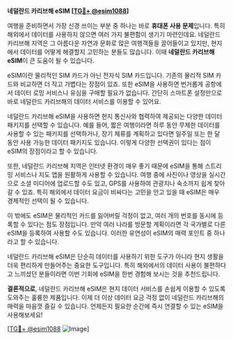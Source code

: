 **네덜란드 카리브해 eSIM [[TG💪+ @esim1088](https://t.me/s/esim1088)]**

여행을 준비하면서 가장 신경 쓰이는 부분 중 하나는 바로 **휴대폰 사용 문제**입니다. 특히 해외에서 데이터를 사용하지 않으면 여러 가지 불편함이 생기기 마련인데요. 네덜란드 카리브해 지역은 그 아름다운 자연과 문화로 많은 여행객들을 끌어들이고 있지만, 현지에서 데이터를 어떻게 해결할지 고민하는 분들도 많습니다. 이때 **네덜란드 카리브해 eSIM**이 큰 도움이 될 수 있습니다.

eSIM이란 물리적인 SIM 카드가 아닌 전자식 SIM 카드입니다. 기존의 물리적 SIM 카드와 비교하면 더 작고 가볍다는 장점이 있죠. 또한 eSIM을 사용하면 번거롭게 공항에서 데이터 로밍 서비스나 유심을 구매할 필요가 없습니다. 간단히 스마트폰 설정만으로 바로 네덜란드 카리브해의 데이터 서비스를 이용할 수 있어요.

네덜란드 카리브해 eSIM을 사용하면 현지 통신사와 협력하여 제공되는 다양한 데이터 패키지를 선택할 수 있습니다. 예를 들어, 짧은 여행이라면 하루 동안 무제한 데이터를 사용할 수 있는 패키지를 선택하거나, 장기 체류를 계획하고 있다면 일주일 또는 한 달 동안 사용 가능한 데이터 패키지도 있습니다. 이렇게 다양한 선택권이 있다는 점이 eSIM의 장점이라고 할 수 있습니다.

또한, 네덜란드 카리브해 지역은 인터넷 환경이 매우 좋기 때문에 eSIM을 통해 스트리밍 서비스나 지도 앱을 원활하게 사용할 수 있습니다. 여행 중에 사진이나 영상을 실시간으로 소셜 미디어에 업로드할 수도 있고, GPS를 사용하여 관광지나 숙소까지 쉽게 찾아갈 수 있죠. 특히 해외에서 데이터 요금이 비싸다는 고민을 안고 있을 때 eSIM은 매우 경제적인 선택이 될 수 있습니다.

이 밖에도 eSIM은 물리적인 카드를 잃어버릴 걱정이 없고, 여러 개의 번호를 동시에 등록할 수 있다는 점도 장점입니다. 만약 여러 나라를 방문할 계획이라면 각 국가별로 다른 eSIM을 등록하여 사용할 수도 있습니다. 이러한 유연성이 eSIM의 매력 포인트 중 하나라고 할 수 있습니다.

네덜란드 카리브해 eSIM은 단순히 데이터를 사용하기 위한 도구가 아니라 현지 생활을 더욱 편리하게 만들어주는 중요한 도구입니다. 특히 해외에서의 데이터 사용이 불편하다고 느끼셨던 분들이라면 이번 기회에 eSIM을 한번 경험해 보시는 것을 추천드립니다.

**결론적으로**, 네덜란드 카리브해 eSIM은 현지 데이터 서비스를 손쉽게 이용할 수 있도록 도와주는 훌륭한 제품입니다. 이제 더 이상 데이터 요금 걱정 없이 네덜란드 카리브해의 매력을 마음껏 즐길 수 있습니다. 언제든지 필요한 순간에 즉시 연결할 수 있는 eSIM을 사용해보세요!

[[TG💪+ @esim1088](https://t.me/s/esim1088) ![Image](https://i.postimg.cc/Y0z9fWf4/image.png)]